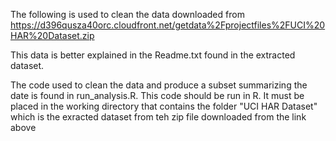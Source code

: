 The following is used to clean the data downloaded from https://d396qusza40orc.cloudfront.net/getdata%2Fprojectfiles%2FUCI%20HAR%20Dataset.zip 

This data is better explained in the Readme.txt found in the extracted dataset.

The code used to clean the data and produce a subset summarizing the date is found in run_analysis.R.  This code should be run in R.  It must be placed in the working directory that contains the folder "UCI HAR Dataset" which is the exracted dataset from teh zip file downloaded from the link above
